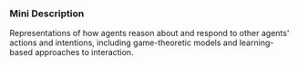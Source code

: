 ### Mini Description

Representations of how agents reason about and respond to other agents' actions and intentions, including game-theoretic models and learning-based approaches to interaction.

